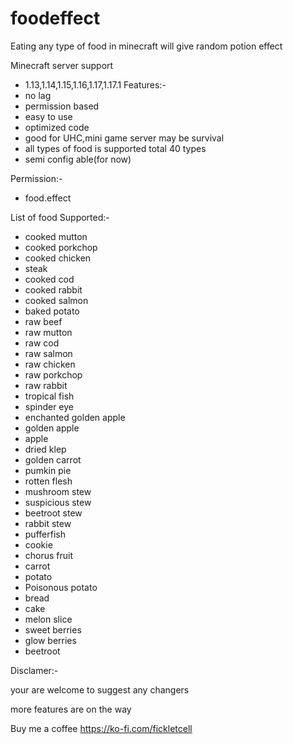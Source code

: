 # foodeffect
Eating any type of food in minecraft will give random potion effect

Minecraft server support
- 1.13,1.14,1.15,1.16,1.17,1.17.1
Features:-
- no lag
- permission based
- easy to use
- optimized code
- good for UHC,mini game server may be survival
- all types of food is supported total 40 types
- semi config able(for now)

Permission:-
- food.effect

List of food Supported:-
- cooked mutton
- cooked porkchop
- cooked chicken
- steak
- cooked cod
- cooked rabbit
- cooked salmon
- baked potato
- raw beef 
- raw mutton
- raw cod
- raw salmon
- raw chicken
- raw porkchop
- raw rabbit
- tropical fish
- spinder eye
- enchanted golden apple
- golden apple
- apple
- dried klep
- golden carrot
- pumkin pie
- rotten flesh
- mushroom stew
- suspicious stew
- beetroot stew
- rabbit stew
- pufferfish
- cookie
- chorus fruit
- carrot
- potato
- Poisonous potato
- bread
- cake
- melon slice
- sweet berries
- glow berries
- beetroot


Disclamer:-

your are welcome to suggest any changers

more features are on the way

Buy me a coffee https://ko-fi.com/fickletcell
